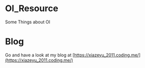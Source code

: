 # OI_Resource

Some Things about OI

# Blog

Go and have a look at my blog at [https://xiazeyu_2011.coding.me/](https://xiazeyu_2011.coding.me/)

